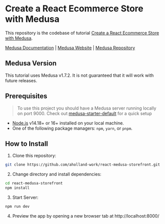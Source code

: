 # Create a React Ecommerce Store with Medusa

This repository is the codebase of tutorial [Create a React Ecommerce Store with Medusa](tutorial-link).

[Medusa Documentation](https://docs.medusajs.com/) | [Medusa Website](https://medusajs.com/) | [Medusa Repository](https://github.com/medusajs/medusa)

## Medusa Version

This tutorial uses Medusa v1.7.2. It is not guaranteed that it will work with future releases.

## Prerequisites
> To use this project you should have a Medusa server running locally on port 9000. Check out [medusa-starter-default](https://github.com/medusajs/medusa-starter-default) for a quick setup
- [Node.js](https://docs.medusajs.com/tutorial/set-up-your-development-environment#nodejs) v14.18+ or 16+ installed on your local machine.
- One of the following package managers: `npm`, `yarn`, or `pnpm`.

## How to Install

1. Clone this repository:

```bash
git clone https://github.com/aholland-work/react-medusa-storefront.git
```

2. Change directory and install dependencies:

```bash
cd react-medusa-storefront
npm install
```

3. Start Server:

```bash
npm run dev
```

4. Preview the app by opening a new browser tab at http://localhost:8000/
